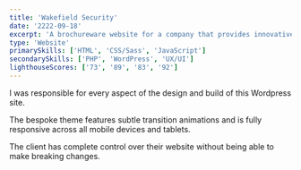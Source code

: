 ```yaml
---
title: 'Wakefield Security'
date: '2222-09-18'
excerpt: 'A brochureware website for a company that provides innovative security and fire safety systems.'
type: 'Website'
primarySkills: ['HTML', 'CSS/Sass', 'JavaScript']
secondarySkills: ['PHP', 'WordPress', 'UX/UI']
lighthouseScores: ['73', '89', '83', '92']
---
```


I was responsible for every aspect of the design and build of this Wordpress site.

The bespoke theme features subtle transition animations and is fully responsive across all mobile devices and tablets.

The client has complete control over their website without being able to make breaking changes.
